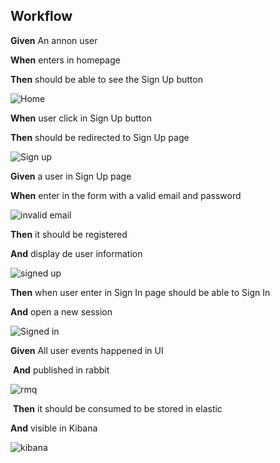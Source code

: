 ## Workflow

**Given** An annon user

 **When** enters in homepage 
 
 **Then** should be able to see the Sign Up button
 
![Home](https://imgur.com/ykxHf1d.png)

 **When** user click in Sign Up button 
 
 **Then** should be redirected to Sign Up page

![Sign up](https://imgur.com/qZs8iIP.png)


**Given** a user in Sign Up page

 **When** enter in the form with a valid email and password
 
![invalid email](https://imgur.com/w9Z1w8d.png)

 **Then** it should be registered

  **And** display de user information
 
![signed up](https://imgur.com/XbRtfUh.png)

 **Then** when user enter in Sign In page should be able to Sign In
   
  **And** open a new session

 ![Signed in](https://imgur.com/ZjmTDYU.png)

 **Given** All user events happened in UI
   
   **And** published in rabbit

 ![rmq](https://imgur.com/XobqV9j.png)

  **Then** it should be consumed to be  stored in elastic

   **And** visible in Kibana

![kibana](https://imgur.com/VMRLSDJ.png)
